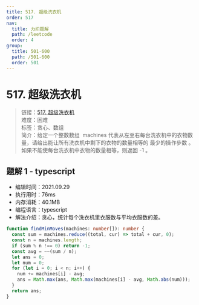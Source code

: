 ```yaml
---
title: 517. 超级洗衣机
order: 517
nav:
  title: 力扣题解
  path: /leetcode
  order: 4
group:
  title: 501-600
  path: /501-600
  order: 501
---
```


# 517. 超级洗衣机

> 链接：[517. 超级洗衣机](https://leetcode-cn.com/problems/super-washing-machines/)  
> 难度：困难  
> 标签：贪心、数组  
> 简介：给定一个整数数组  machines 代表从左至右每台洗衣机中的衣物数量，请给出能让所有洗衣机中剩下的衣物的数量相等的 最少的操作步数 。如果不能使每台洗衣机中衣物的数量相等，则返回 -1 。

## 题解 1 - typescript

- 编辑时间：2021.09.29
- 执行用时：76ms
- 内存消耗：40.1MB
- 编程语言：typescript
- 解法介绍：贪心，统计每个洗衣机里衣服数与平均衣服数的差。

```typescript
function findMinMoves(machines: number[]): number {
  const sum = machines.reduce((total, cur) => total + cur, 0);
  const n = machines.length;
  if (sum % n !== 0) return -1;
  const avg = ~~(sum / n);
  let ans = 0;
  let num = 0;
  for (let i = 0; i < n; i++) {
    num += machines[i] - avg;
    ans = Math.max(ans, Math.max(machines[i] - avg, Math.abs(num)));
  }
  return ans;
}
```
